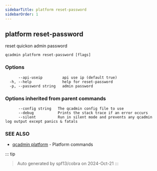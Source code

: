 ```yaml
---
sidebarTitle: platform reset-password
sidebarOrder: 1
---
```


## platform reset-password

reset quickon admin password

```
qcadmin platform reset-password [flags]
```

### Options

```
      --api-useip         api use ip (default true)
  -h, --help              help for reset-password
  -p, --password string   admin password
```

### Options inherited from parent commands

```
      --config string   The qcadmin config file to use
      --debug           Prints the stack trace if an error occurs
      --silent          Run in silent mode and prevents any qcadmin log output except panics & fatals
```

### SEE ALSO

* [qcadmin platform](platform.md)	 - Platform commands

::: tip
>Auto generated by spf13/cobra on 2024-Oct-21
:::